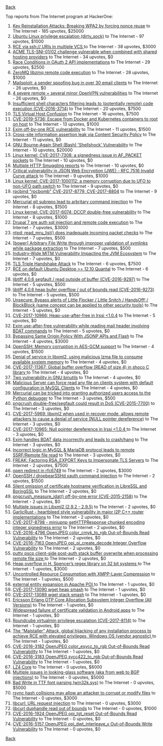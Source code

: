 [Back](../README.md)

Top reports from The Internet program at HackerOne:

1. [Key Reinstallation Attacks: Breaking WPA2 by forcing nonce reuse](https://hackerone.com/reports/286740) to The Internet - 185 upvotes, $25000
2. [Ubuntu Linux privilege escalation (dirty_sock)](https://hackerone.com/reports/496285) to The Internet - 97 upvotes, $1000
3. [RCE via ssh:// URIs in multiple VCS ](https://hackerone.com/reports/260005) to The Internet - 38 upvotes, $3000
4. [ACME TLS-SNI-01/02 challenge vulnerable when combined with shared hosting providers](https://hackerone.com/reports/304378) to The Internet - 34 upvotes, $0
5. [Race Conditions in OAuth 2 API implementations](https://hackerone.com/reports/55140) to The Internet - 29 upvotes, $2500
6. [ZeroMQ libzmq remote code execution](https://hackerone.com/reports/477073) to The Internet - 28 upvotes, $1000
7. [Mailsploit: a sender spoofing bug in over 30 email clients](https://hackerone.com/reports/295339) to The Internet - 26 upvotes, $0
8. [4 severe remote + several minor OpenVPN vulnerabilities](https://hackerone.com/reports/242579) to The Internet - 26 upvotes, $0
9. [Insufficient shell characters filtering leads to (potentially remote) code execution (CVE-2016-3714)](https://hackerone.com/reports/143966) to The Internet - 20 upvotes, $7500
10. [TLS Virtual Host Confusion](https://hackerone.com/reports/501) to The Internet - 16 upvotes, $7500
11. [CVE-2019-5736: Escape from Docker and Kubernetes containers to root on host](https://hackerone.com/reports/495495) to The Internet - 13 upvotes, $1000
12. [Exim off-by-one RCE vulnerability](https://hackerone.com/reports/322935) to The Internet - 11 upvotes, $1500
13. [Cross-site information assertion leak via Content Security Policy](https://hackerone.com/reports/16910) to The Internet - 11 upvotes, $0
14. [GNU Bourne-Again Shell (Bash) 'Shellshock' Vulnerability](https://hackerone.com/reports/29839) to The Internet - 10 upvotes, $20000
15. [Linux kernel: CVE-2017-7308: a signedness issue in AF_PACKET sockets](https://hackerone.com/reports/684567) to The Internet - 10 upvotes, $0
16. [Multiple HTTP Smuggling reports](https://hackerone.com/reports/648434) to The Internet - 10 upvotes, $0
17. [Critical vulnerability in JSON Web Encryption (JWE) - RFC 7516 Invalid Curve attack](https://hackerone.com/reports/213437) to The Internet - 9 upvotes, $1000
18. [Linux kernel: CVE-2017-1000112: a memory corruption due to UFO to non-UFO path switch](https://hackerone.com/reports/684573) to The Internet - 9 upvotes, $0
19. [rpcbind "rpcbomb" CVE-2017-8779, CVE-2017-8804](https://hackerone.com/reports/235016) to The Internet - 9 upvotes, $0
20. [Mercurial git subrepo lead to arbritary command injection](https://hackerone.com/reports/294147) to The Internet - 8 upvotes, $1500
21. [Linux kernel: CVE-2017-6074: DCCP double-free vulnerability](https://hackerone.com/reports/347282) to The Internet - 8 upvotes, $1000
22. [Drupal 7 pre auth sql injection and remote code execution](https://hackerone.com/reports/31756) to The Internet - 7 upvotes, $3000
23. [ntpd: read_mru_list() does inadequate incoming packet checks](https://hackerone.com/reports/147310) to The Internet - 7 upvotes, $500
24. [[bower] Arbitrary File Write through improper validation of symlinks while package extraction](https://hackerone.com/reports/492512) to The Internet - 7 upvotes, $500
25. [Industry-Wide MITM Vulnerability Impacting the JVM Ecosystem](https://hackerone.com/reports/608620) to The Internet - 7 upvotes, $0
26. [TLS Triple Handshake Attack](https://hackerone.com/reports/7277) to The Internet - 6 upvotes, $7500
27. [RCE on default Ubuntu Desktop \>= 12.10 Quantal](https://hackerone.com/reports/192512) to The Internet - 6 upvotes, $0
28. [libtiff 4.0.6 segfault / read outside of buffer (CVE-2016-9297)](https://hackerone.com/reports/182140) to The Internet - 5 upvotes, $500
29. [libtiff 4.0.6 heap bufer overflow / out of bounds read (CVE-2016-9273)](https://hackerone.com/reports/181642) to The Internet - 5 upvotes, $500
30. [Unsecure: Bypass alerts of Little Flocker / Little Snitch / HandsOff! / BlockBlock (same concept can be applied to other security tools)](https://hackerone.com/reports/265232) to The Internet - 5 upvotes, $0
31. [CVE-2017-10966: Heap-use-after-free in Irssi \<1.0.4](https://hackerone.com/reports/247028) to The Internet - 5 upvotes, $0
32. [Exim use-after-free vulnerability while reading mail header involving BDAT commands](https://hackerone.com/reports/296991) to The Internet - 5 upvotes, $0
33. [Bypassing Same Origin Policy With JSONP APIs and Flash](https://hackerone.com/reports/10373) to The Internet - 4 upvotes, $3000
34. [OpenSSH: Memory corruption in AES-GCM support](https://hackerone.com/reports/500) to The Internet - 4 upvotes, $1500
35. [Denial of service in libxml2, using malicious lzma file to consume available system memory](https://hackerone.com/reports/270059) to The Internet - 4 upvotes, $0
36. [CVE-2017-11367: Global buffer overflow (READ of size 4) in shoco C library ](https://hackerone.com/reports/250581) to The Internet - 4 upvotes, $0
37. [Two vulnerability in GNU binutils](https://hackerone.com/reports/323017) to The Internet - 4 upvotes, $0
38. [Malicious Server can force read any file on clients system with default configuration in MySQL Clients](https://hackerone.com/reports/171593) to The Internet - 4 upvotes, $0
39. [Mercurial can be tricked into granting authorized users access to the Python debugger](https://hackerone.com/reports/222020) to The Internet - 3 upvotes, $500
40. [pngcrush double-free/segfault could result in DoS (CVE-2015-7700)](https://hackerone.com/reports/93546) to The Internet - 3 upvotes, $0
41. [CVE-2017-5969: libxml2 when used in recover mode, allows remote attackers to cause a denial of service (NULL pointer dereference)](https://hackerone.com/reports/262665) to The Internet - 3 upvotes, $0
42. [CVE-2017-10965: Null pointer dereference in Irssi \<1.0.4 ](https://hackerone.com/reports/247027) to The Internet - 3 upvotes, $0
43. [Exim handles BDAT data incorrectly and leads to crash/hang](https://hackerone.com/reports/296994) to The Internet - 3 upvotes, $0
44. [Incorrect logic in MySQL & MariaDB protocol leads to remote SSRF/Remote file read](https://hackerone.com/reports/156511) to The Internet - 3 upvotes, $0
45. [FREAK: Factoring RSA_EXPORT Keys to Impersonate TLS Servers](https://hackerone.com/reports/50170) to The Internet - 2 upvotes, $7500
46. [open redirect in rfc6749](https://hackerone.com/reports/26962) to The Internet - 2 upvotes, $3000
47. [OpenSSH / dropbearSSHd xauth command injection](https://hackerone.com/reports/122113) to The Internet - 2 upvotes, $1500
48. [Silent omission of certificate hostname verification in LibreSSL and BoringSSL](https://hackerone.com/reports/329645) to The Internet - 2 upvotes, $0
49. [pngcrush_measure_idat() off-by-one error (CVE-2015-2158)](https://hackerone.com/reports/73429) to The Internet - 2 upvotes, $0
50. [Multiple issues in Libxml2 (2.9.2 - 2.9.5)](https://hackerone.com/reports/293126) to The Internet - 2 upvotes, $0
51. [GarlicRust - heartbleed style vulnerability in major I2P C++ router implementations](https://hackerone.com/reports/295740) to The Internet - 2 upvotes, $0
52. [CVE-2017-8798 - miniupnp getHTTPResponse chunked encoding integer signedness error](https://hackerone.com/reports/227344) to The Internet - 2 upvotes, $0
53. [CVE-2016-4796 OpenJPEG color_cmyk_to_rgb Out-of-Bounds Read Vulnerability](https://hackerone.com/reports/167955) to The Internet - 2 upvotes, $0
54. [CVE-2016-7163 OpenJPEG opj_pi_create_decode Integer Overflow Vulnerability](https://hackerone.com/reports/167512) to The Internet - 2 upvotes, $0
55. [putty pscp client-side post-auth stack buffer overwrite when processing remote file size ](https://hackerone.com/reports/120903) to The Internet - 2 upvotes, $0
56. [Heap overflow in H. Spencer’s regex library on 32 bit systems ](https://hackerone.com/reports/47779) to The Internet - 1 upvotes, $3000
57. [Uncontrolled Resource Consumption with XMPP-Layer Compression](https://hackerone.com/reports/5928) to The Internet - 1 upvotes, $500
58. [external entity expansion in Apache POI ](https://hackerone.com/reports/25537) to The Internet - 1 upvotes, $0
59. [CVE-2017-13090 wget heap smash](https://hackerone.com/reports/287667) to The Internet - 1 upvotes, $0
60. [CVE-2017-13089 wget stack smash](https://hackerone.com/reports/287666) to The Internet - 1 upvotes, $0
61. [Ericsson Erlang OTP Core Allocation Subsystem Integer Overflow (All Versions)](https://hackerone.com/reports/28640) to The Internet - 1 upvotes, $0
62. [Widespread failure of certificate validation in Android apps](https://hackerone.com/reports/2293) to The Internet - 1 upvotes, $0
63. [Roundcube virtualmin privilege escalation (CVE-2017-8114)](https://hackerone.com/reports/242119) to The Internet - 1 upvotes, $0
64. [The “Malstaller” Attack, global hijacking of any installation process to achieve RCE with elevated privileges, Windows OS (vendor agnostic) ](https://hackerone.com/reports/165969) to The Internet - 1 upvotes, $0
65. [CVE-2016-3182 OpenJPEG color_esycc_to_rgb Out-of-Bounds Read Vulnerability](https://hackerone.com/reports/167953) to The Internet - 1 upvotes, $0
66. [CVE-2016-3183 OpenJPEG sycc422_to_rgb Out-of-Bounds Read Vulnerability](https://hackerone.com/reports/167947) to The Internet - 1 upvotes, $0
67. [LZ4 Core](https://hackerone.com/reports/17688) to The Internet - 0 upvotes, $6000
68. [Multiple issues in looking-glass software (aka from web to BGP injections)](https://hackerone.com/reports/16330) to The Internet - 0 upvotes, $5000
69. [Bad Write in TTF font parsing (win32k.sys)](https://hackerone.com/reports/48100) to The Internet - 0 upvotes, $5000
70. [rsync hash collisions may allow an attacker to corrupt or modify files](https://hackerone.com/reports/20873) to The Internet - 0 upvotes, $3000
71. [libcurl: URL request injection](https://hackerone.com/reports/73242) to The Internet - 0 upvotes, $3000
72. [libcurl duphandle read out of bounds](https://hackerone.com/reports/104014) to The Internet - 0 upvotes, $1000
73. [CVE-2016-1924 OpenJPEG opj_tgt_reset Out-of-Bounds Read Vulnerability](https://hackerone.com/reports/167957) to The Internet - 0 upvotes, $0
74. [CVE-2016-5157 OpenJPEG opj_dwt_interleave_v Out-of-Bounds Write Vulnerability](https://hackerone.com/reports/167510) to The Internet - 0 upvotes, $0


[Back](../README.md)